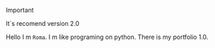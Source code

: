 > [!IMPORTANT]
> It`s recomend version 2.0

Hello I m `Roma`. I m like programing on python. There is my portfolio 1.0.
